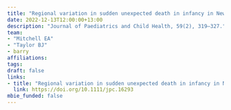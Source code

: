 ```yaml
---
title: "Regional variation in sudden unexpected death in infancy in New Zealand."
date: 2022-12-13T12:00:00+13:00
description: "Journal of Paediatrics and Child Health, 59(2), 319–327."
team:
- "Mitchell EA"
- "Taylor BJ"
- barry
affiliations:
tags:
draft: false
links:
- title: "Regional variation in sudden unexpected death in infancy in New Zealand."
  link: https://doi.org/10.1111/jpc.16293
mbie_funded: false
---
```

